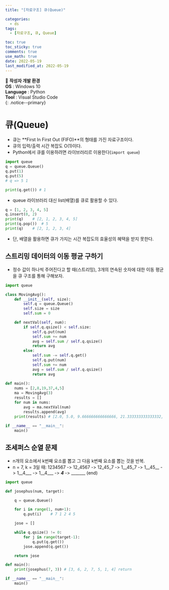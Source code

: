 ```yaml
---
title: "[자료구조] 큐(Queue)"

categories:
  - ds
tags:
  - [자료구조, 큐, Queue]

toc: true
toc_sticky: true
comments: true
use_math: true
date: 2022-05-19
last_modified_at: 2022-05-19
---
```


📌 **작성자 개발 환경** <br>
**OS** : Windows 10 <br>
**Language** : Python<br>
**Tool** : Visual Studio Code<br>
{: .notice--primary}

# 큐(Queue)

- 큐는 **First In First Out (FIFO)**의 형태를 가진 자료구조이다.
- 큐의 입력/출력 시간 복잡도 O(1)이다.
- Python에서 큐를 이용하려면 라이브러리르 이용한다(`import queue`)

```py
import queue
q = queue.Queue()
q.put(1)
q.put(5)
# q => 5 1

print(q.get()) # 1
```

- queue 라이브러리 대신 list(배열)를 큐로 활용할 수 있다.

```py
q = [1, 2, 3, 4, 5]
q.insert(0, 2)  
print(q)    # [2, 1, 2, 3, 4, 5]
print(q.pop())  # 5
print(q)    # [2, 1, 2, 3, 4]
```

- 단, 배열을 활용하면 큐가 가지는 시간 복잡도의 효율성의 혜택을 받지 못한다.

## 스트리밍 데이터의 이동 평균 구하기

- 정수 값이 하나씩 주어진다고 할 때(스트리밍), 3개의 연속된 숫자에 대한 이동 평균을 큐 구조를 통해 구해보자.

```py
import queue

class MovingAvg():
    def __init__(self, size):
        self.q = queue.Queue()
        self.size = size
        self.sum = 0

    def nextVal(self, num):
        if self.q.qsize() < self.size:
            self.q.put(num)
            self.sum += num
            avg = self.sum / self.q.qsize()
            return avg
        else:
            self.sum -= self.q.get()
            self.q.put(num)
            self.sum += num
            avg = self.sum / self.q.qsize()
            return avg
    
def main():
    nums = [2,8,19,37,4,5]
    ma = MovingAvg(3)
    results = []
    for num in nums:
        avg = ma.nextVal(num)
        results.append(avg)
    print(results) # [2.0, 5.0, 9.666666666666666, 21.333333333333332, 20.0, 15.333333333333334]
    
if __name__ == "__main__":
    main()
```

## 조세퍼스 순열 문제

- n개의 요소에서 k번째 요소를 뽑고 그 다음 k번째 요소를 뽑는 것을 반복.
- n = 7, k = 3일 때: 1234567 -> 12_4567 -> 12_45_7 -> 1__45_7 -> 1__45__ -> 1__4___ -> 1__4___ -> ___4___ -> _______ (end)

```py
import queue

def josephus(num, target):

    q = queue.Queue()

    for i in range(1, num+1):
        q.put(i)    # 7 1 2 4 5

    jose = []

    while q.qsize() != 0:
        for j in range(target-1):
            q.put(q.get())
        jose.append(q.get())

    return jose

def main():
    print(josephus(7, 3)) # [3, 6, 2, 7, 5, 1, 4] return

if __name__ == "__main__":
    main()
```